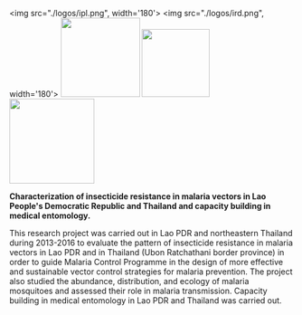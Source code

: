 <img src="./logos/ipl.png", width='180'>  <img src="./logos/ird.png", width='180'> 
<img src="./logos/moh-lao.png" style="width:140px" /> <img src="./logos/cmpe.png" style="width:120px" />  <img src="./logos/kasetsart.png" style="width:150px" /> 


**Characterization of insecticide resistance in malaria vectors in Lao People's Democratic Republic and Thailand and capacity building in medical entomology.**

This research project was carried out in Lao PDR and northeastern Thailand during 2013-2016 to evaluate the pattern of insecticide resistance in malaria vectors in Lao PDR and in Thailand (Ubon Ratchathani border province) in order to guide Malaria Control Programme in the design of more effective and sustainable vector control strategies for malaria prevention. The project also studied the abundance, distribution, and ecology of malaria mosquitoes and assessed their role in malaria transmission. Capacity building in medical entomology in Lao PDR and Thailand was carried out. 


